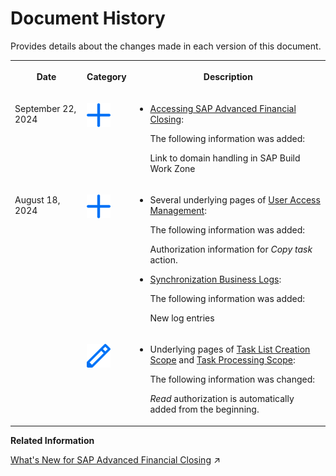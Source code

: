 <!-- loio5e2c27a01c0f45f394a81b3f97eaf66d -->

# Document History

Provides details about the changes made in each version of this document.




<table>
<tr>
<th valign="top">

Date

</th>
<th valign="top">

Category

</th>
<th valign="top">

Description

</th>
</tr>
<tr>
<td valign="top">

September 22, 2024

</td>
<td valign="top">

![Content added](images/Icon_Information_Added_Plus_85e6f2e.png)

</td>
<td valign="top">

-   [Accessing SAP Advanced Financial Closing](../Onboarding/accessing-sap-advanced-financial-closing-92e81ed.md#loio92e81ed38757493ca89484bd99e21ab0):

    The following information was added:

    Link to domain handling in SAP Build Work Zone




</td>
</tr>
<tr>
<td valign="top" rowspan="2">

August 18, 2024

</td>
<td valign="top">

![Content added](images/Icon_Information_Added_Plus_85e6f2e.png)

</td>
<td valign="top">

-   Several underlying pages of [User Access Management](../User-Management/user-access-management-d974847.md):

    The following information was added:

    Authorization information for *Copy task* action.

-   [Synchronization Business Logs](../Connectivity/synchronization-business-logs-c4a31b9.md):

    The following information was added:

    New log entries




</td>
</tr>
<tr>
<td valign="top">

![Content changed](images/Icon_Content_Changed_Pen_efe7972.png)

</td>
<td valign="top">

-   Underlying pages of [Task List Creation Scope](../User-Management/task-list-creation-scope-ba4100e.md) and [Task Processing Scope](../User-Management/task-processing-scope-b4f8ec6.md):

    The following information was changed:

    *Read* authorization is automatically added from the beginning.




</td>
</tr>
</table>

**Related Information**  


[What's New for SAP Advanced Financial Closing](https://help.sap.com/viewer/4cfbc69dfae645ff83d29380ec35750c/SHIP/en-US/54a5ce2b9dd84cf08b9e29760136e6d5.html "Overview of new and changed features of SAP Advanced Financial Closing.") :arrow_upper_right:

